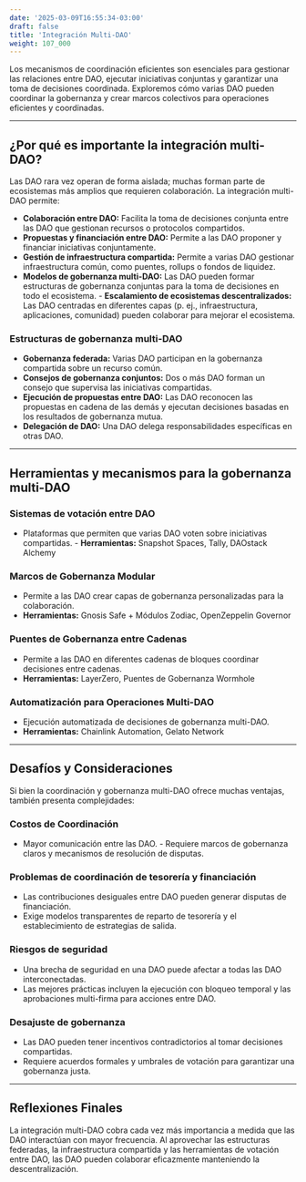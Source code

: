 ```yaml
---
date: '2025-03-09T16:55:34-03:00'
draft: false
title: 'Integración Multi-DAO'
weight: 107_000
---
```


Los mecanismos de coordinación eficientes son esenciales para gestionar las relaciones entre DAO, ejecutar iniciativas conjuntas y garantizar una toma de decisiones coordinada. Exploremos cómo varias DAO pueden coordinar la gobernanza y crear marcos colectivos para operaciones eficientes y coordinadas.

---

## **¿Por qué es importante la integración multi-DAO?**

Las DAO rara vez operan de forma aislada; muchas forman parte de ecosistemas más amplios que requieren colaboración. La integración multi-DAO permite:

- **Colaboración entre DAO:** Facilita la toma de decisiones conjunta entre las DAO que gestionan recursos o protocolos compartidos.
- **Propuestas y financiación entre DAO:** Permite a las DAO proponer y financiar iniciativas conjuntamente.
- **Gestión de infraestructura compartida:** Permite a varias DAO gestionar infraestructura común, como puentes, rollups o fondos de liquidez.
- **Modelos de gobernanza multi-DAO:** Las DAO pueden formar estructuras de gobernanza conjuntas para la toma de decisiones en todo el ecosistema. - **Escalamiento de ecosistemas descentralizados:** Las DAO centradas en diferentes capas (p. ej., infraestructura, aplicaciones, comunidad) pueden colaborar para mejorar el ecosistema.

### **Estructuras de gobernanza multi-DAO**

- **Gobernanza federada:** Varias DAO participan en la gobernanza compartida sobre un recurso común.
- **Consejos de gobernanza conjuntos:** Dos o más DAO forman un consejo que supervisa las iniciativas compartidas.
- **Ejecución de propuestas entre DAO:** Las DAO reconocen las propuestas en cadena de las demás y ejecutan decisiones basadas en los resultados de gobernanza mutua.
- **Delegación de DAO:** Una DAO delega responsabilidades específicas en otras DAO.

---

## **Herramientas y mecanismos para la gobernanza multi-DAO**

### **Sistemas de votación entre DAO**
- Plataformas que permiten que varias DAO voten sobre iniciativas compartidas. - **Herramientas:** Snapshot Spaces, Tally, DAOstack Alchemy

### **Marcos de Gobernanza Modular**
- Permite a las DAO crear capas de gobernanza personalizadas para la colaboración.
- **Herramientas:** Gnosis Safe + Módulos Zodiac, OpenZeppelin Governor

### **Puentes de Gobernanza entre Cadenas**
- Permite a las DAO en diferentes cadenas de bloques coordinar decisiones entre cadenas.
- **Herramientas:** LayerZero, Puentes de Gobernanza Wormhole

### **Automatización para Operaciones Multi-DAO**
- Ejecución automatizada de decisiones de gobernanza multi-DAO.
- **Herramientas:** Chainlink Automation, Gelato Network

---

## **Desafíos y Consideraciones**

Si bien la coordinación y gobernanza multi-DAO ofrece muchas ventajas, también presenta complejidades:

### **Costos de Coordinación**
- Mayor comunicación entre las DAO. - Requiere marcos de gobernanza claros y mecanismos de resolución de disputas.

### **Problemas de coordinación de tesorería y financiación**
- Las contribuciones desiguales entre DAO pueden generar disputas de financiación.
- Exige modelos transparentes de reparto de tesorería y el establecimiento de estrategias de salida.

### **Riesgos de seguridad**
- Una brecha de seguridad en una DAO puede afectar a todas las DAO interconectadas.
- Las mejores prácticas incluyen la ejecución con bloqueo temporal y las aprobaciones multi-firma para acciones entre DAO.

### **Desajuste de gobernanza**
- Las DAO pueden tener incentivos contradictorios al tomar decisiones compartidas.
- Requiere acuerdos formales y umbrales de votación para garantizar una gobernanza justa.

---

## **Reflexiones Finales**

La integración multi-DAO cobra cada vez más importancia a medida que las DAO interactúan con mayor frecuencia. Al aprovechar las estructuras federadas, la infraestructura compartida y las herramientas de votación entre DAO, las DAO pueden colaborar eficazmente manteniendo la descentralización.